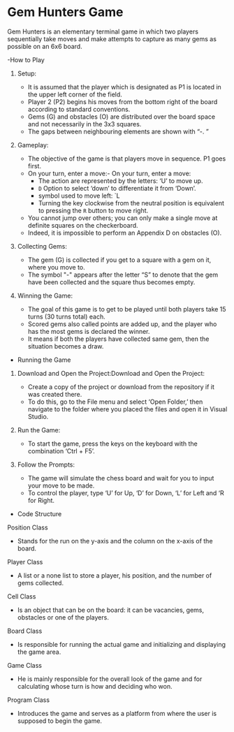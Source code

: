 # Gem Hunters Game


Gem Hunters is an elementary terminal game in which two players sequentially take moves and make attempts to capture as many gems as possible on an 6x6 board.

-How to Play

1. Setup:
   - It is assumed that the player which is designated as P1 is located in the upper left corner of the field.
   - Player 2 (P2) begins his moves from the bottom right of the board according to standard conventions.
   - Gems (G) and obstacles (O) are distributed over the board space and not necessarily in the 3x3 squares.
   - The gaps between neighbouring elements are shown with “-. ”

2. Gameplay:
   - The objective of the game is that players move in sequence. P1 goes first.
   - On your turn, enter a move:- On your turn, enter a move:
     - The action are represented by the letters:  ‘U’ to move up.
     - `D` Option to select ‘down’ to differentiate it from ‘Down’.
     - symbol used to move left: `L
     - Turning the key clockwise from the neutral position is equivalent to pressing the `R` button to move right.
   - You cannot jump over others; you can only make a single move at definite squares on the checkerboard.
   - Indeed, it is impossible to perform an Appendix D on obstacles (O).

3. Collecting Gems:
   - The gem (G) is collected if you get to a square with a gem on it, where you move to.
   - The symbol "-" appears after the letter “S” to denote that the gem have been collected and the square thus becomes empty.

4. Winning the Game:
   - The goal of this game is to get to be played until both players take 15 turns (30 turns total) each.
   - Scored gems also called points are added up, and the player who has the most gems is declared the winner.
   - It means if both the players have collected same gem, then the situation becomes a draw.

- Running the Game

1. Download and Open the Project:Download and Open the Project:
   - Create a copy of the project or download from the repository if it was created there.
   - To do this, go to the File menu and select ‘Open Folder,’ then navigate to the folder where you placed the files and open it in Visual Studio.

2. Run the Game:
   - To start the game, press the keys on the keyboard with the combination ‘Ctrl + F5’.

3. Follow the Prompts:
   - The game will simulate the chess board and wait for you to input your move to be made.
   - To control the player, type ‘U’ for Up, ‘D’ for Down, ‘L’ for Left and ‘R for Right.


- Code Structure

 Position Class
- Stands for the run on the y-axis and the column on the x-axis of the board.

 Player Class
- A list or a none list to store a player, his position, and the number of gems collected.

 Cell Class
- Is an object that can be on the board: it can be vacancies, gems, obstacles or one of the players.

 Board Class
- Is responsible for running the actual game and initializing and displaying the game area.

 Game Class
- He is mainly responsible for the overall look of the game and for calculating whose turn is how and deciding who won.

 Program Class
- Introduces the game and serves as a platform from where the user is supposed to begin the game.



